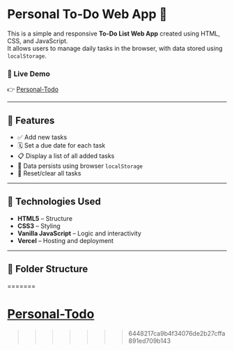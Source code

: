 # Personal To-Do Web App 📝

This is a simple and responsive **To-Do List Web App** created using HTML, CSS, and JavaScript.  
It allows users to manage daily tasks in the browser, with data stored using `localStorage`.

### 🔗 Live Demo
👉 [Personal-Todo](https://personal-todo-web.vercel.app/)

---

## 📌 Features

- ✅ Add new tasks
- 🗓️ Set a due date for each task
- 📋 Display a list of all added tasks
- 💾 Data persists using browser `localStorage`
- 🔁 Reset/clear all tasks

---

## 🚀 Technologies Used

- **HTML5** – Structure
- **CSS3** – Styling
- **Vanilla JavaScript** – Logic and interactivity
- **Vercel** – Hosting and deployment

---

## 📁 Folder Structure

=======
# [Personal-Todo](https://personal-todo-web.vercel.app/)
>>>>>>> 6448217ca9b4f34076de2b27cffa891ed709b143
